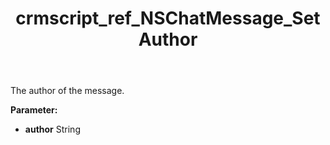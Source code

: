 ﻿---
title: crmscript_ref_NSChatMessage_SetAuthor
description: NSChatMessage.SetAuthor(String author)
intellisense: NSChatMessage.SetAuthor
keywords: NSChatMessage, GetAuthor
so.topic: reference
---

The author of the message.

**Parameter:** 
 - **author** String

